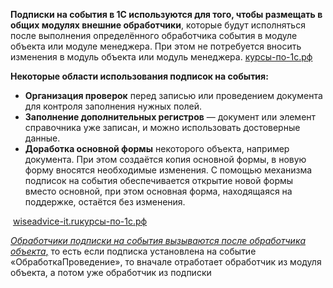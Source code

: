 **Подписки на события в 1С используются для того, чтобы размещать в общих модулях внешние обработчики**, которые будут исполняться после выполнения определённого обработчика события в модуле объекта или модуле менеджера. При этом не потребуется вносить изменения в модуль объекта или модуль менеджера. [курсы-по-1с.рф](https://xn----1-bedvffifm4g.xn--p1ai/articles/%D0%BF%D0%BE%D0%B4%D0%BF%D0%B8%D1%81%D0%BA%D0%B8-%D0%BD%D0%B0-%D1%81%D0%BE%D0%B1%D1%8B%D1%82%D0%B8%D1%8F/)

**Некоторые области использования подписок на события:**

- **Организация проверок** перед записью или проведением документа для контроля заполнения нужных полей.
- **Заполнение дополнительных регистров** — документ или элемент справочника уже записан, и можно использовать достоверные данные.
- **Доработка основной формы** некоторого объекта, например документа. При этом создаётся копия основной формы, в новую форму вносятся необходимые изменения. С помощью механизма подписок на события обеспечивается открытие новой формы вместо основной, при этом основная форма, находящаяся на поддержке, остаётся без изменения.

 [wiseadvice-it.ru](https://wiseadvice-it.ru/o-kompanii/blog/articles/podpiska-na-sobytie-v-1s-8-3/)[курсы-по-1с.рф](https://xn----1-bedvffifm4g.xn--p1ai/articles/%D0%BF%D0%BE%D0%B4%D0%BF%D0%B8%D1%81%D0%BA%D0%B8-%D0%BD%D0%B0-%D1%81%D0%BE%D0%B1%D1%8B%D1%82%D0%B8%D1%8F/)

<u>*Обработчики подписки на события вызываются после обработчика объекта*<u></u>,</u> то есть если подписка установлена на событие «ОбработкаПроведение», то вначале отработает обработчик из модуля объекта, а потом уже обработчик из подписки